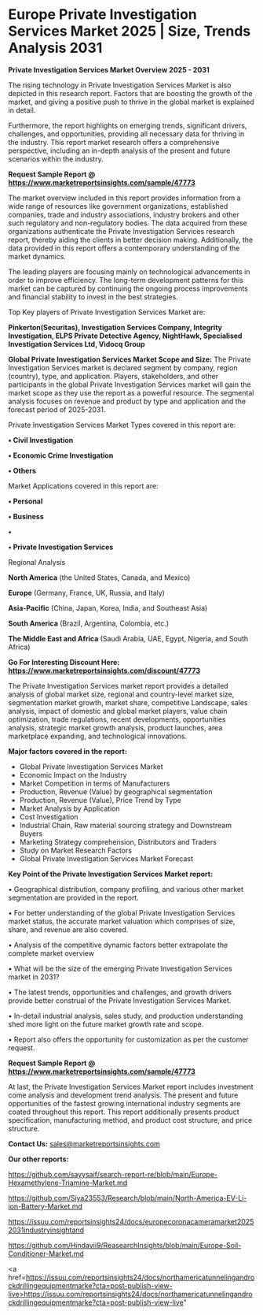 # Europe Private Investigation Services Market 2025 | Size, Trends Analysis 2031

<Strong> Private Investigation Services Market Overview 2025 - 2031</strong>

The rising technology in Private Investigation Services Market is also depicted in this research report. Factors that are boosting the growth of the market, and giving a positive push to thrive in the global market is explained in detail.

Furthermore, the report highlights on emerging trends, significant drivers, challenges, and opportunities, providing all necessary data for thriving in the industry. This report market research offers a comprehensive perspective, including an in-depth analysis of the present and future scenarios within the industry.

<strong>Request Sample Report @ <a href=https://www.marketreportsinsights.com/sample/47773>https://www.marketreportsinsights.com/sample/47773</a></strong>

The market overview included in this report provides information from a wide range of resources like government organizations, established companies, trade and industry associations, industry brokers and other such regulatory and non-regulatory bodies. The data acquired from these organizations authenticate the Private Investigation Services research report, thereby aiding the clients in better decision making. Additionally, the data provided in this report offers a contemporary understanding of the market dynamics.

The leading players are focusing mainly on technological advancements in order to improve efficiency. The long-term development patterns for this market can be captured by continuing the ongoing process improvements and financial stability to invest in the best strategies.

Top Key players of Private Investigation Services Market are:

<strong>Pinkerton(Securitas), Investigation Services Company, Integrity Investigation, ELPS Private Detective Agency, NightHawk, Specialised Investigation Services Ltd, Vidocq Group</strong>

<strong><b>Global Private Investigation Services Market Scope and Size:</b></strong>
The Private Investigation Services market is declared segment by company, region (country), type, and application. Players, stakeholders, and other participants in the global Private Investigation Services market will gain the market scope as they use the report as a powerful resource. The segmental analysis focuses on revenue and product by type and application and the forecast period of 2025-2031.

Private Investigation Services Market Types covered in this report are:

<strong>•  Civil Investigation

•  Economic Crime Investigation

•  Others</strong>

Market Applications covered in this report are:

<strong>•  Personal

•  Business

•  

•  Private Investigation Services</strong> 

Regional Analysis

<strong>North America</strong> (the United States, Canada, and Mexico)

<strong>Europe</strong> (Germany, France, UK, Russia, and Italy)

<strong>Asia-Pacific</strong> (China, Japan, Korea, India, and Southeast Asia)

<strong>South America</strong> (Brazil, Argentina, Colombia, etc.)

<strong>The Middle East and Africa</strong> (Saudi Arabia, UAE, Egypt, Nigeria, and South Africa)

<strong>Go For Interesting Discount Here: <a href=https://www.marketreportsinsights.com/discount/47773>https://www.marketreportsinsights.com/discount/47773</a></strong>

The Private Investigation Services market report provides a detailed analysis of global market size, regional and country-level market size, segmentation market growth, market share, competitive Landscape, sales analysis, impact of domestic and global market players, value chain optimization, trade regulations, recent developments, opportunities analysis, strategic market growth analysis, product launches, area marketplace expanding, and technological innovations.

<strong><b>Major factors covered in the report:</b></strong>
<ul>
  <li>Global Private Investigation Services Market </li>
  <li>Economic Impact on the Industry</li>
  <li>Market Competition in terms of Manufacturers</li>
  <li>Production, Revenue (Value) by geographical segmentation</li>
  <li>Production, Revenue (Value), Price Trend by Type</li>
  <li>Market Analysis by Application</li>
  <li>Cost Investigation</li>
  <li>Industrial Chain, Raw material sourcing strategy and Downstream Buyers</li>
  <li>Marketing Strategy comprehension, Distributors and Traders</li>
  <li>Study on Market Research Factors</li>
  <li>Global Private Investigation Services Market Forecast</li>
</ul>

<strong><b>Key Point of the Private Investigation Services Market report:</b></strong>

• Geographical distribution, company profiling, and various other market segmentation are provided in the report.

• For better understanding of the global Private Investigation Services market status, the accurate market valuation which comprises of size, share, and revenue are also covered.

• Analysis of the competitive dynamic factors better extrapolate the complete market overview

• What will be the size of the emerging Private Investigation Services market in 2031?

• The latest trends, opportunities and challenges, and growth drivers provide better construal of the Private Investigation Services Market.

• In-detail industrial analysis, sales study, and production understanding shed more light on the future market growth rate and scope.

• Report also offers the opportunity for customization as per the customer request.

<strong>Request Sample Report @ <a href=https://www.marketreportsinsights.com/sample/47773>https://www.marketreportsinsights.com/sample/47773</a></strong>

At last, the Private Investigation Services Market report includes investment come analysis and development trend analysis. The present and future opportunities of the fastest growing international industry segments are coated throughout this report. This report additionally presents product specification, manufacturing method, and product cost structure, and price structure.

<strong>Contact Us:</strong>
sales@marketreportsinsights.com

<strong>Our other reports:</strong>

<a href=https://github.com/sayysaif/search-report-re/blob/main/Europe-Hexamethylene-Triamine-Market.md>https://github.com/sayysaif/search-report-re/blob/main/Europe-Hexamethylene-Triamine-Market.md</a>

<a href=https://github.com/Siya23553/Research/blob/main/North-America-EV-Li-ion-Battery-Market.md>https://github.com/Siya23553/Research/blob/main/North-America-EV-Li-ion-Battery-Market.md</a>

<a href=https://issuu.com/reportsinsights24/docs/europecoronacameramarket20252031industryinsightand>https://issuu.com/reportsinsights24/docs/europecoronacameramarket20252031industryinsightand</a>

<a href=https://github.com/Hindavii9/ReasearchInsights/blob/main/Europe-Soil-Conditioner-Market.md>https://github.com/Hindavii9/ReasearchInsights/blob/main/Europe-Soil-Conditioner-Market.md</a>

<a href=https://issuu.com/reportsinsights24/docs/northamericatunnelingandrockdrillingequipmentmarke?cta=post-publish-view-live>https://issuu.com/reportsinsights24/docs/northamericatunnelingandrockdrillingequipmentmarke?cta=post-publish-view-live</a>"
